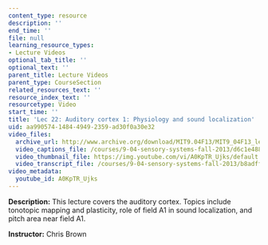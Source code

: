 ```yaml
---
content_type: resource
description: ''
end_time: ''
file: null
learning_resource_types:
- Lecture Videos
optional_tab_title: ''
optional_text: ''
parent_title: Lecture Videos
parent_type: CourseSection
related_resources_text: ''
resource_index_text: ''
resourcetype: Video
start_time: ''
title: 'Lec 22: Auditory cortex 1: Physiology and sound localization'
uid: aa990574-1484-4949-2359-ad30f0a30e32
video_files:
  archive_url: http://www.archive.org/download/MIT9.04F13/MIT9_04F13_lec22_300k.mp4
  video_captions_file: /courses/9-04-sensory-systems-fall-2013/d6c1e488bea45c7a95c2f745f497bc20_A0KpTR_Ujks.vtt
  video_thumbnail_file: https://img.youtube.com/vi/A0KpTR_Ujks/default.jpg
  video_transcript_file: /courses/9-04-sensory-systems-fall-2013/b8adff5a63e4d79c0f0d093ada251c34_A0KpTR_Ujks.pdf
video_metadata:
  youtube_id: A0KpTR_Ujks
---
```


**Description:** This lecture covers the auditory cortex. Topics include tonotopic mapping and plasticity, role of field A1 in sound localization, and pitch area near field A1.

**Instructor:** Chris Brown